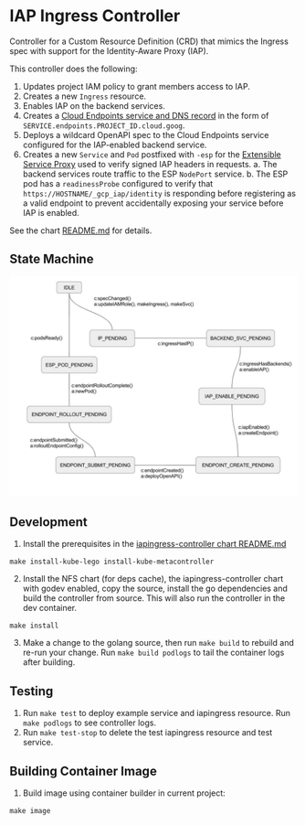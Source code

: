 # IAP Ingress Controller

Controller for a Custom Resource Definition (CRD) that mimics the Ingress spec with support for the Identity-Aware Proxy (IAP).

This controller does the following:

1. Updates project IAM policy to grant members access to IAP.
2. Creates a new `Ingress` resource.
3. Enables IAP on the backend services.
4. Creates a [Cloud Endpoints service and DNS record](https://cloud.google.com/endpoints/docs/openapi/naming-your-api-service) in the form of `SERVICE.endpoints.PROJECT_ID.cloud.goog`.
5. Deploys a wildcard OpenAPI spec to the Cloud Endpoints service configured for the IAP-enabled backend service.
6. Creates a new `Service` and `Pod` postfixed with `-esp` for the [Extensible Service Proxy](https://github.com/cloudendpoints/esp/blob/master/doc/k8s/README.md) used to verify signed IAP headers in requests.
  a. The backend services route traffic to the ESP `NodePort` service.
  b. The ESP pod has a `readinessProbe` configured to verify that `https://HOSTNAME/_gcp_iap/identity` is responding before registering as a valid endpoint to prevent accidentally exposing your service before IAP is enabled.

See the chart [README.md](./charts/iapingress-controller/README.md) for details.

## State Machine

<img src="./docs/state_diagram.jpg"></img>

## Development

1. Install the prerequisites in the [iapingress-controller chart README.md](./charts/iapingress-controller/README.md)

```
make install-kube-lego install-kube-metacontroller
```

2. Install the NFS chart (for deps cache), the iapingress-controller chart with godev enabled, copy the source, install the go dependencies and build the controller from source. This will also run the controller in the dev container.

```
make install
```

3. Make a change to the golang source, then run `make build` to rebuild and re-run your change. Run `make build podlogs` to tail the container logs after building.

## Testing

1. Run `make test` to deploy example service and iapingress resource. Run `make podlogs` to see controller logs.
2. Run `make test-stop` to delete the test iapingress resource and test service.

## Building Container Image

1. Build image using container builder in current project:

```
make image
```